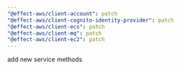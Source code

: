 ```yaml
---
"@effect-aws/client-account": patch
"@effect-aws/client-cognito-identity-provider": patch
"@effect-aws/client-ecs": patch
"@effect-aws/client-mq": patch
"@effect-aws/client-ec2": patch
---
```


add new service methods
